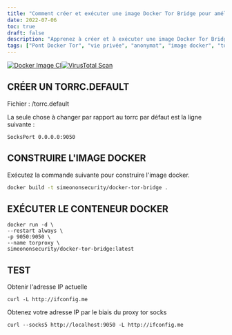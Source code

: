 ```yaml
---
title: "Comment créer et exécuter une image Docker Tor Bridge pour améliorer la confidentialité et l'anonymat ?"
date: 2022-07-06
toc: true
draft: false
description: "Apprenez à créer et à exécuter une image Docker Tor Bridge pour améliorer votre confidentialité et votre anonymat en ligne."
tags: ["Pont Docker Tor", "vie privée", "anonymat", "image docker", "torrc.default", "construction de docker", "conteneur docker", "IP actuel", "tor socks proxy", "sécurité en ligne", "une meilleure protection de la vie privée", "la mise en réseau", "dockérisation", "conteneurisation", "Tutoriel Docker", "Adresse IP", "confidentialité des réseaux", "serveur proxy", "anonymat du réseau", "Réseau Docker", "Réseau Tor", "cybersécurité", "internet privacy", "navigation anonyme", "Fichier Docker", "sécurité web", "protection du réseau", "cyberdéfense", "Déploiement Docker", "confidentialité des données"]
---
```


[![Docker Image CI](https://github.com/simeononsecurity/docker-tor-bridge/actions/workflows/docker-image.yml/badge.svg)](https://github.com/simeononsecurity/docker-tor-bridge/actions/workflows/docker-image.yml)[![VirusTotal Scan](https://github.com/simeononsecurity/docker-tor-bridge/actions/workflows/virustotal.yml/badge.svg)](https://github.com/simeononsecurity/docker-tor-bridge/actions/workflows/virustotal.yml)

## CRÉER UN TORRC.DEFAULT
Fichier : /torrc.default

La seule chose à changer par rapport au torrc par défaut est la ligne suivante :

```SocksPort 0.0.0.0:9050```

## CONSTRUIRE L'IMAGE DOCKER
Exécutez la commande suivante pour construire l'image docker.

```bash
docker build -t simeononsecurity/docker-tor-bridge .
```

 
## EXÉCUTER LE CONTENEUR DOCKER
```docker
docker run -d \
--restart always \
-p 9050:9050 \
--name torproxy \
simeononsecurity/docker-tor-bridge:latest
``` 

## TEST
Obtenir l'adresse IP actuelle

```curl -L http://ifconfig.me```

Obtenez votre adresse IP par le biais du proxy tor socks

```curl --socks5 http://localhost:9050 -L http://ifconfig.me```
 
